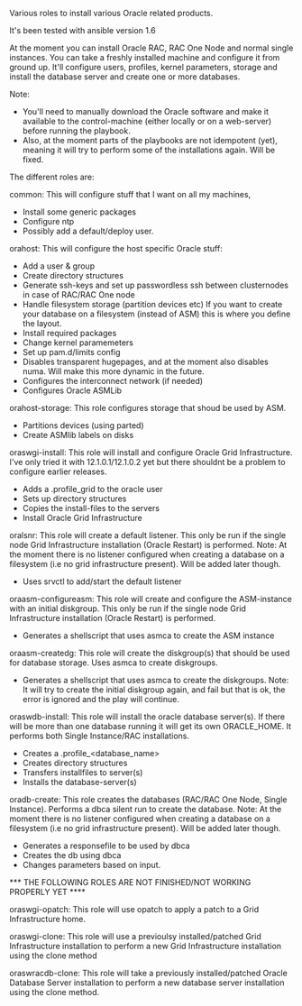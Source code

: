 Various roles to install various Oracle related products.

It's been tested with ansible version 1.6

At the moment you can install Oracle RAC, RAC One Node and normal single instances.
You can take a freshly installed machine and configure it from ground up. It'll configure users, profiles, kernel parameters, storage and install the database server and create one or more databases.

Note: 
- You'll need to manually download the Oracle software and make it available to the control-machine (either locally or on a web-server) before running the playbook.
- Also, at the moment parts of the playbooks are not idempotent (yet), meaning it will try to perform some of the installations again. Will be fixed.

The different roles are:

common:
This will configure stuff that I want on all my machines, 
- Install some generic packages 
- Configure ntp 
- Possibly add a default/deploy user.

orahost:
This will configure the host specific Oracle stuff:
- Add a user & group
- Create directory structures
- Generate ssh-keys and set up passwordless ssh between clusternodes in case of RAC/RAC One node
- Handle filesystem storage (partition devices etc)
If you want to create your database on a filesystem (instead of ASM) this is where you define the layout.
- Install required packages
- Change kernel paramemeters
- Set up pam.d/limits config
- Disables transparent hugepages, and at the moment also disables numa. Will make this more dynamic in the future.
- Configures the interconnect network (if needed)
- Configures Oracle ASMLib 

orahost-storage:
This role configures storage that shoud be used by ASM.
- Partitions devices (using parted)
- Create ASMlib labels on disks

oraswgi-install:
This role will install and configure Oracle Grid Infrastructure. I've only tried it with 12.1.0.1/12.1.0.2 yet but there shouldnt be a problem to configure earlier releases.
- Adds a .profile_grid to the oracle user
- Sets up directory structures
- Copies the install-files to the servers
- Install Oracle Grid Infrastructure

oralsnr:
This role will create a default listener.
This only be run if the single node Grid Infrastructure installation (Oracle Restart) is performed.
Note:
At the moment there is no listener configured when creating a database on a filesystem (i.e no grid infrastructure present). Will be added later though.
- Uses srvctl to add/start the default listener

oraasm-configureasm:
This role will create and configure the ASM-instance with an initial diskgroup.
This only be run if the single node Grid Infrastructure installation (Oracle Restart) is performed.
- Generates a shellscript that uses asmca to create the ASM instance

oraasm-createdg:
This role will create the diskgroup(s) that should be used for database storage. Uses asmca to create diskgroups.
- Generates a shellscript that uses asmca to create the diskgroups. 
Note: It will try to create the initial diskgroup again, and fail but that is ok, the error is ignored and the play will continue.

oraswdb-install:
This role will install the oracle database server(s). If there will be more than one database running it will get its own ORACLE_HOME. It performs both Single Instance/RAC installations.
- Creates a .profile_<database_name>
- Creates directory structures
- Transfers installfiles to server(s)
- Installs the database-server(s)

oradb-create:
This role creates the databases (RAC/RAC One Node, Single Instance). Performs a dbca silent run to create the database.
Note:
At the moment there is no listener configured when creating a database on a filesystem (i.e no grid infrastructure present). Will be added later though.
- Generates a responsefile to be used by dbca
- Creates the db using dbca
- Changes parameters based on input.

*** THE FOLLOWING ROLES ARE NOT FINISHED/NOT WORKING PROPERLY YET ****

oraswgi-opatch:
This role will use opatch to apply a patch to a Grid Infrastructure home.

oraswgi-clone:
This role will use a previoulsy installed/patched Grid Infrastructure installation to perform a new Grid Infrastructure installation using the clone method

oraswracdb-clone:
This role will take a previously installed/patched Oracle Database Server installation to perform a new database server installation using the clone method.

